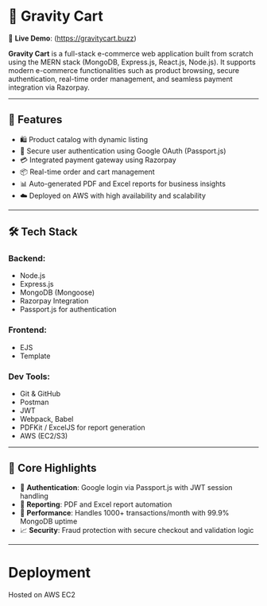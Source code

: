 # 🛒 Gravity Cart  

🔗 **Live Demo**: (https://gravitycart.buzz)

**Gravity Cart** is a full-stack e-commerce web application built from scratch using the MERN stack (MongoDB, Express.js, React.js, Node.js). It supports modern e-commerce functionalities such as product browsing, secure authentication, real-time order management, and seamless payment integration via Razorpay.

---

## 🚀 Features

- 🛍️ Product catalog with dynamic listing
- 🔐 Secure user authentication using Google OAuth (Passport.js)
- 💳 Integrated payment gateway using Razorpay
- 📦 Real-time order and cart management
- 📊 Auto-generated PDF and Excel reports for business insights
- ☁️ Deployed on AWS with high availability and scalability

---

## 🛠️ Tech Stack

### Backend:
- Node.js
- Express.js
- MongoDB (Mongoose)
- Razorpay Integration
- Passport.js for authentication

### Frontend:
- EJS
- Template
  

### Dev Tools:
- Git & GitHub
- Postman
- JWT
- Webpack, Babel
- PDFKit / ExcelJS for report generation
- AWS (EC2/S3)

---

## 🧪 Core Highlights

- 🔐 **Authentication**: Google login via Passport.js with JWT session handling
- 🧾 **Reporting**: PDF and Excel report automation
- 🧮 **Performance**: Handles 1000+ transactions/month with 99.9% MongoDB uptime
- 📈 **Security**: Fraud protection with secure checkout and validation logic

---


# Deployment
Hosted on AWS EC2
